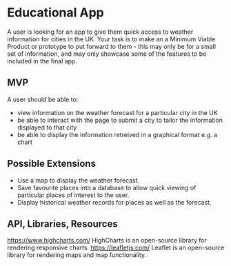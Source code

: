 # Educational App
A user is looking for an app to give them quick access to weather information for cities in the UK. Your task is to make an a Minimum Viable Product or prototype to put forward to them - this may only be for a small set of information, and may only showcase some of the features to be included in the final app.

## MVP
A user should be able to:

- view information on the weather forecast for a particular city in the UK
- be able to interact with the page to submit a city to tailor the information displayed to that city
- be able to display the information retreived in a graphical format e.g. a chart

## Possible Extensions
- Use a map to display the weather forecast.
- Save favourite places into a database to allow quick viewing of particular places of interest to the user. 
- Display historical weather records for places as well as the forecast.

## API, Libraries, Resources
https://www.highcharts.com/ HighCharts is an open-source library for rendering responsive charts.
https://leafletjs.com/ Leaflet is an open-source library for rendering maps and map functionality.

